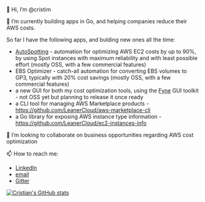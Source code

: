 👋 Hi, I’m @cristim

🌱 I’m currently building apps in Go, and helping companies reduce their AWS costs.

So far I have the following apps, and bulding new ones all the time:
- [AutoSpotting](https://autospotting.io) - automation for optimizing AWS EC2 costs by up to 90%, by using Spot instances with maximum reliability and with least possible effort (mostly OSS, with a few commercial features)
- EBS Optimizer - catch-all automation for converting EBS volumes to GP3, typically with 20% cost savings (mostly OSS, with a few commercial features)
- a new GUI for both my cost optimization tools, using the [Fyne](https://fyne.io) GUI toolkit -  not OSS yet but planning to release it once ready
- a CLI tool for managing AWS Marketplace products - https://github.com/LeanerCloud/aws-marketplace-cli
- a Go library for exposing AWS instance type information - https://github.com/LeanerCloud/ec2-instances-info

💞️ I’m looking to collaborate on business opportunities regarding AWS cost optimization

📫 How to reach me:
- [LinkedIn](https://www.linkedin.com/in/cristimagherusan/)
- [email](mailto:cristi@autospotting.io)
- [Gitter](https://gitter.im/cristim)

<!---
cristim/cristim is a ✨ special ✨ repository because its `README.md` (this file) appears on your GitHub profile.
You can click the Preview link to take a look at your changes.
--->

[![Cristian's GitHub stats](https://github-readme-stats.vercel.app/api?username=cristim)](https://github.com/anuraghazra/github-readme-stats)
